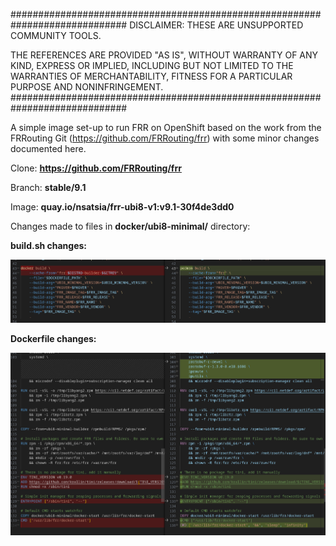 #############################################################################
DISCLAIMER: THESE ARE UNSUPPORTED COMMUNITY TOOLS.

THE REFERENCES ARE PROVIDED "AS IS", WITHOUT WARRANTY OF ANY KIND, EXPRESS OR
IMPLIED, INCLUDING BUT NOT LIMITED TO THE WARRANTIES OF MERCHANTABILITY,
FITNESS FOR A PARTICULAR PURPOSE AND NONINFRINGEMENT.
#############################################################################

A simple image set-up to run FRR on OpenShift based on the work from the FRRouting Git (https://github.com/FRRouting/frr) with some minor changes documented here.



 

Clone: **https://github.com/FRRouting/frr**

Branch: **stable/9.1**

Image: **quay.io/nsatsia/frr-ubi8-v1:v9.1-30f4de3dd0**

Changes made to files in **docker/ubi8-minimal/** directory:



**build.sh changes:**

<p align="center">
  <img src="ScreenShots/Screenshot from 2023-12-22 22-22-16.png" alt="drawing" width="960"/>
</p>


**Dockerfile changes:**

<p align="center">
  <img src="ScreenShots/Screenshot from 2023-12-22 22-22-51.png" alt="drawing" width="960"/>
</p>


